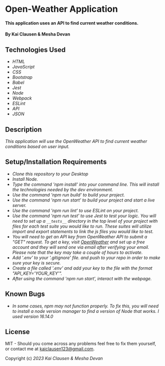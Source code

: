 # Open-Weather Application 

#### This application uses an API to find current weather conditions. 

#### By Kai Clausen & Mesha Devan

## Technologies Used

* _HTML_
* _JavaScript_
* _CSS_
* _Bootstrap_
* _Babel_
* _Jest_
* _Node_
* _Webpack_
* _ESLint_
* _API_
* _JSON_

## Description

_This application will use the OpenWeather API to find current weather conditions based on user input._

## Setup/Installation Requirements

* _Clone this repository to your Desktop_
* _Install Node._
* _Type the command 'npm install' into your command line. This will install the technologies needed by the dev environment._
* _Use the command 'npm run build' to build your project._
* _Use the command 'npm run start' to build your project and start a live server._
* _Use the command 'npm run lint' to use ESLint on your project._
* _Use the command 'npm run test' to use Jest to test your logic. You will need to set up a `__tests__` directory in the top level of your project with files for each test suite you would like to run. These suites will utilize import and export statements to link the js files you would like to test._
* _You will need to get an API key from OpenWeather API to submit a "GET" request. To get a key, visit [OpenWeather](https://openweathermap.org/appid) and set up a free account and they will send one via email after verifying your email. Please note that the key may take a couple of hours to activate._
* _Add '.env' to your '.gitignore' file. and push to your repo in order to make sure your key is secure._
* _Create a file called '.env' and add your key to the file with the format "API_KEY='YOUR_KEY'"._
* _After using the command 'npm run start', interact with the webpage._


## Known Bugs

* _In some cases, npm may not function properly. To fix this, you will need to install a node version manager to find a version of Node that works. I used version 16.14.0_

## License

MIT - Should you come across any problems feel free to fix them yourself, or contact me at kaiclausen123@gmail.com.

Copyright (c) _2023_ _Kai Clausen & Mesha Devan_